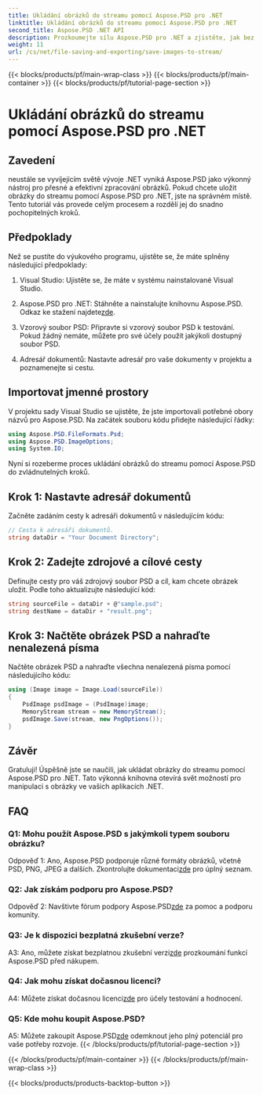 ```yaml
---
title: Ukládání obrázků do streamu pomocí Aspose.PSD pro .NET
linktitle: Ukládání obrázků do streamu pomocí Aspose.PSD pro .NET
second_title: Aspose.PSD .NET API
description: Prozkoumejte sílu Aspose.PSD pro .NET a zjistěte, jak bez námahy ukládat obrázky do streamu. Postupujte podle našeho podrobného průvodce pro bezproblémovou integraci.
weight: 11
url: /cs/net/file-saving-and-exporting/save-images-to-stream/
---
```


{{< blocks/products/pf/main-wrap-class >}}
{{< blocks/products/pf/main-container >}}
{{< blocks/products/pf/tutorial-page-section >}}

# Ukládání obrázků do streamu pomocí Aspose.PSD pro .NET

## Zavedení

neustále se vyvíjejícím světě vývoje .NET vyniká Aspose.PSD jako výkonný nástroj pro přesné a efektivní zpracování obrázků. Pokud chcete uložit obrázky do streamu pomocí Aspose.PSD pro .NET, jste na správném místě. Tento tutoriál vás provede celým procesem a rozdělí jej do snadno pochopitelných kroků.

## Předpoklady

Než se pustíte do výukového programu, ujistěte se, že máte splněny následující předpoklady:

1. Visual Studio: Ujistěte se, že máte v systému nainstalované Visual Studio.

2.  Aspose.PSD pro .NET: Stáhněte a nainstalujte knihovnu Aspose.PSD. Odkaz ke stažení najdete[zde](https://releases.aspose.com/psd/net/).

3. Vzorový soubor PSD: Připravte si vzorový soubor PSD k testování. Pokud žádný nemáte, můžete pro své účely použít jakýkoli dostupný soubor PSD.

4. Adresář dokumentů: Nastavte adresář pro vaše dokumenty v projektu a poznamenejte si cestu.

## Importovat jmenné prostory

V projektu sady Visual Studio se ujistěte, že jste importovali potřebné obory názvů pro Aspose.PSD. Na začátek souboru kódu přidejte následující řádky:

```csharp
using Aspose.PSD.FileFormats.Psd;
using Aspose.PSD.ImageOptions;
using System.IO;
```

Nyní si rozeberme proces ukládání obrázků do streamu pomocí Aspose.PSD do zvládnutelných kroků.

## Krok 1: Nastavte adresář dokumentů

Začněte zadáním cesty k adresáři dokumentů v následujícím kódu:

```csharp
// Cesta k adresáři dokumentů.
string dataDir = "Your Document Directory";
```

## Krok 2: Zadejte zdrojové a cílové cesty

Definujte cesty pro váš zdrojový soubor PSD a cíl, kam chcete obrázek uložit. Podle toho aktualizujte následující kód:

```csharp
string sourceFile = dataDir + @"sample.psd";
string destName = dataDir + "result.png";
```

## Krok 3: Načtěte obrázek PSD a nahraďte nenalezená písma

Načtěte obrázek PSD a nahraďte všechna nenalezená písma pomocí následujícího kódu:

```csharp
using (Image image = Image.Load(sourceFile))
{
    PsdImage psdImage = (PsdImage)image;
    MemoryStream stream = new MemoryStream();
    psdImage.Save(stream, new PngOptions());
}
```

## Závěr

Gratuluji! Úspěšně jste se naučili, jak ukládat obrázky do streamu pomocí Aspose.PSD pro .NET. Tato výkonná knihovna otevírá svět možností pro manipulaci s obrázky ve vašich aplikacích .NET.

## FAQ

### Q1: Mohu použít Aspose.PSD s jakýmkoli typem souboru obrázku?

 Odpověď 1: Ano, Aspose.PSD podporuje různé formáty obrázků, včetně PSD, PNG, JPEG a dalších. Zkontrolujte dokumentaci[zde](https://reference.aspose.com/psd/net/) pro úplný seznam.

### Q2: Jak získám podporu pro Aspose.PSD?

 Odpověď 2: Navštivte fórum podpory Aspose.PSD[zde](https://forum.aspose.com/c/psd/34) za pomoc a podporu komunity.

### Q3: Je k dispozici bezplatná zkušební verze?

 A3: Ano, můžete získat bezplatnou zkušební verzi[zde](https://releases.aspose.com/) prozkoumání funkcí Aspose.PSD před nákupem.

### Q4: Jak mohu získat dočasnou licenci?

 A4: Můžete získat dočasnou licenci[zde](https://purchase.aspose.com/temporary-license/) pro účely testování a hodnocení.

### Q5: Kde mohu koupit Aspose.PSD?

 A5: Můžete zakoupit Aspose.PSD[zde](https://purchase.aspose.com/buy) odemknout jeho plný potenciál pro vaše potřeby rozvoje.
{{< /blocks/products/pf/tutorial-page-section >}}

{{< /blocks/products/pf/main-container >}}
{{< /blocks/products/pf/main-wrap-class >}}

{{< blocks/products/products-backtop-button >}}
